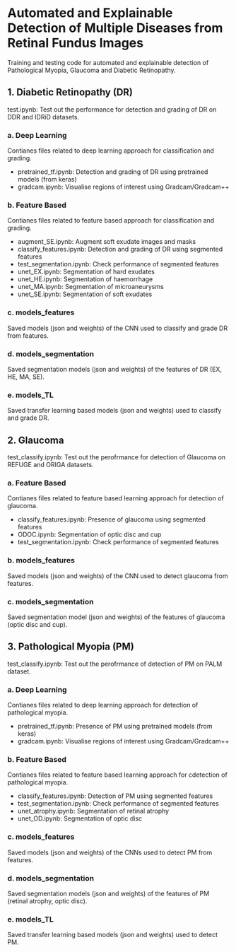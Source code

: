# Automated and Explainable Detection of Multiple Diseases from Retinal Fundus Images

Training and testing code for automated and explainable detection of Pathological Myopia, Glaucoma and Diabetic Retinopathy.

## 1. Diabetic Retinopathy (DR)

test.ipynb: Test out the performance for detection and grading of DR on DDR and IDRiD datasets.

### a. Deep Learning
Contianes files related to deep learning approach for classification and grading.
- pretrained_tf.ipynb: Detection and grading of DR using pretrained models (from keras)
- gradcam.ipynb: Visualise regions of interest using Gradcam/Gradcam++

### b. Feature Based
Contianes files related to feature based approach for classification and grading.
- augment_SE.ipynb: Augment soft exudate images and masks
- classify_features.ipynb: Detection and grading of DR using segmented features
- test_segmentation.ipynb: Check performance of segmented features
- unet_EX.ipynb: Segmentation of hard exudates
- unet_HE.ipynb: Segmentation of haemorrhage
- unet_MA.ipynb: Segmentation of microaneurysms
- unet_SE.ipynb: Segmentation of soft exudates

### c. models_features
Saved models (json and weights) of the CNN used to classify and grade DR from features.

### d. models_segmentation
Saved segmentation models (json and weights) of the features of DR (EX, HE, MA, SE).

### e. models_TL
Saved transfer learning based models (json and weights) used to classify and grade DR.


## 2. Glaucoma

test_classify.ipynb: Test out the perofrmance for detection of Glaucoma on REFUGE and ORIGA datasets.

### a. Feature Based
Contianes files related to feature based learning approach for detection of glaucoma.
- classify_features.ipynb: Presence of glaucoma using segmented features
- ODOC.ipynb: Segmentation of optic disc and cup
- test_segmentation.ipynb: Check performance of segmented features

### b. models_features
Saved models (json and weights) of the CNN used to detect glaucoma from features.

### c. models_segmentation
Saved segmentation model (json and weights) of the features of glaucoma (optic disc and cup).


## 3. Pathological Myopia (PM)

test_classify.ipynb: Test out the perofrmance of detection of PM on PALM dataset.

### a. Deep Learning
Contianes files related to deep learning approach for detection of pathological myopia.
- pretrained_tf.ipynb: Presence of PM using pretrained models (from keras)
- gradcam.ipynb: Visualise regions of interest using Gradcam/Gradcam++

### b. Feature Based
Contianes files related to feature based learning approach for cdetection of pathological myopia.
- classify_features.ipynb: Detection of PM using segmented features
- test_segmentation.ipynb: Check performance of segmented features
- unet_atrophy.ipynb: Segmentation of retinal atrophy
- unet_OD.ipynb: Segmentation of optic disc

### c. models_features
Saved models (json and weights) of the CNNs used to detect PM from features.

### d. models_segmentation
Saved segmentation models (json and weights) of the features of PM (retinal atrophy, optic disc).

### e. models_TL
Saved transfer learning based models (json and weights) used to detect PM.